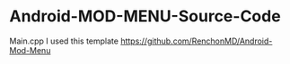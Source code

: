 # Android-MOD-MENU-Source-Code
Main.cpp
I used this template https://github.com/RenchonMD/Android-Mod-Menu
